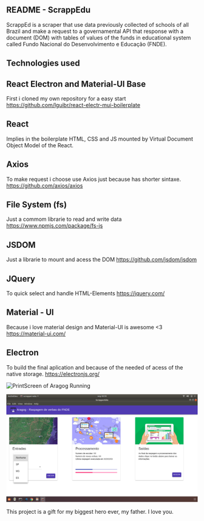 
## README - ScrappEdu

ScrappEd is a scraper that use data previously collected of schools of all Brazil and make a request to
a governamental API that response with a document (DOM) with tables of values of the funds in educational system called Fundo Nacional do Desenvolvimento e Educação (FNDE).

## Technologies used

## React Electron and Material-UI Base
First i cloned my own repository for a easy start
https://github.com/lguibr/react-electr-mui-boilerplate

## React

Implies in the boilerplate HTML, CSS and JS
mounted by Virtual Document Object Model of the React.

## Axios

To make request i choose use Axios just because has shorter sintaxe.
https://github.com/axios/axios

## File System (fs)

Just a commom librarie to read and write data
https://www.npmjs.com/package/fs-js

## JSDOM

Just a librarie to mount and acess the DOM
https://github.com/jsdom/jsdom

## JQuery

To quick select and handle HTML-Elements
https://jquery.com/

## Material - UI

Because i love material design and Material-UI is awesome <3
https://material-ui.com/

## Electron

To build the final aplication and because of the needed of acess of the native storage.
https://electronjs.org/

![PrintScreen of Aragog Running](https://raw.githubusercontent.com/lguibr/openAragog/master/ss.png)

![PrintScreen of Aragog Running](https://raw.githubusercontent.com/lguibr/Scrappedu/src/Screenshot%20from%202018-07-23%2002-35-13.png)

This project is a gift for my biggest hero ever, my father. I love you.

